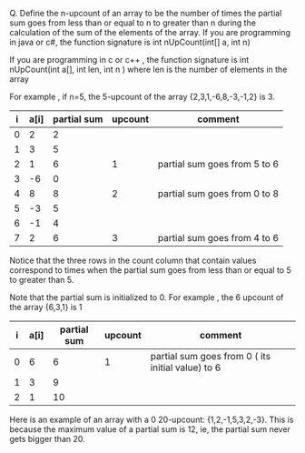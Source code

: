 Q. Define the n-upcount of an array to be the number of times the partial sum goes from less than or equal to n to greater than n during the calculation of the sum of the elements of the array.
If you are programming in java or c#, the function signature is int nUpCount(int[] a, int n)

If you are programming in c or c++ , the function signature is int nUpCount(int a[], int len, int n ) where len is the number of elements in the array

For example , if n=5, the 5-upcount of the array {2,3,1,-6,8,-3,-1,2} is 3.


i|a[i]|partial sum | upcount | comment 
---|---|---|---|---
0|2|2||
1|3|5||
2|1|6|1| partial sum goes from 5 to 6
3|-6|0||
4|8|8|2| partial sum goes from 0 to 8
5|-3|5|| 
6|-1|4||
7|2|6|3| partial sum goes from 4 to 6

Notice that the three rows in the count column that contain values correspond to times when the partial sum goes from less than or equal to 5 to greater than 5.

Note that the partial sum is initialized to 0. For example , the 6 upcount of the array {6,3,1} is 1

i|a[i]|partial sum | upcount | comment 
---|---|---|---|---
0|6|6|1| partial sum goes from 0 ( its initial value) to 6
1|3|9||
2|1|10||

Here is an example of an array with a 0 20-upcount: {1,2,-1,5,3,2,-3}. This is because the maximum value of a partial sum is 12, ie, the partial sum never gets bigger than 20.